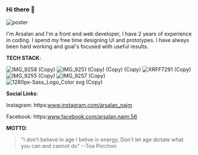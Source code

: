 ### Hi there 👋

![poster](https://user-images.githubusercontent.com/64060848/106156698-7ecd2500-619f-11eb-9701-7eafd0bc3acb.JPEG)



I'm Arsalan and I'm a front end web developer, I have 2 years of experience in coding.
I spend my free time designing UI and prototypes.
I have always been hard working and goal's focused with useful results.







**TECH STACK**:

![IMG_9258 (Copy)](https://user-images.githubusercontent.com/64060848/106174910-2011a680-61b3-11eb-9952-4bdc54d881ba.PNG)
![IMG_9251 (Copy) (Copy) (Copy)](https://user-images.githubusercontent.com/64060848/106177539-4553e400-61b6-11eb-88b1-84c40f4da571.PNG)
![XRFF7291 (Copy)](https://user-images.githubusercontent.com/64060848/106175618-f5741d80-61b3-11eb-9096-556db0633b8f.JPEG)  
![IMG_9255 (Copy)](https://user-images.githubusercontent.com/64060848/106175905-46841180-61b4-11eb-911f-2d304db71eb5.PNG)
![IMG_9257 (Copy)](https://user-images.githubusercontent.com/64060848/106176461-f35e8e80-61b4-11eb-836f-fd56ec5485bb.PNG)
![1280px-Sass_Logo_Color svg (Copy)](https://user-images.githubusercontent.com/64060848/106178486-75e84d80-61b7-11eb-9e3d-6036f37895af.png)






**Social Links**:

Instagram: https:www.instagram.com/arsalan_najm

Facebook: https:www.facebook.com/arsalan.najm.56


**MOTTO**:

> "I don't believe in age I belive in energy, Don't let age dictate what you can and cannot do"
--Toa Porchon
